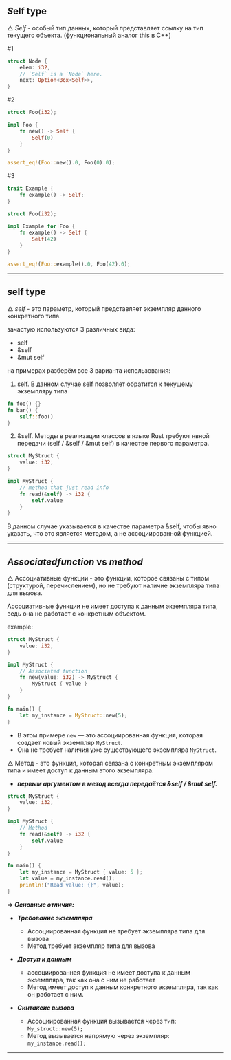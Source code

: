 ## ***S***elf type

$\triangle$ $Self$ - особый тип данных, который представляет ссылку на тип текущего объекта. (функциональный аналог this в C++)


#1
```Rust
struct Node {
    elem: i32,
    // `Self` is a `Node` here.
    next: Option<Box<Self>>,
}
```

#2
```Rust
struct Foo(i32);

impl Foo {
    fn new() -> Self {
        Self(0)
    }
}

assert_eq!(Foo::new().0, Foo(0).0);
```

#3 
```Rust
trait Example {
    fn example() -> Self;
}

struct Foo(i32);

impl Example for Foo {
    fn example() -> Self {
        Self(42)
    }
}

assert_eq!(Foo::example().0, Foo(42).0);
```


---

## ***s***elf type

$\triangle$ $self$ - это параметр, который представляет экземпляр данного конкретного типа.


зачастую используются 3 различных вида:

- self
- &self
- &mut self


на примерах разберём все 3 варианта использования:

1. self. В данном случае self позволяет обратится к текущему экземпляру типа

```Rust
fn foo() {}
fn bar() {
    self::foo()
}
```



2. &self. Методы в реализации классов в языке Rust требуют явной передачи (self / &self / &mut self) в качестве первого параметра. 
	  
   
```Rust
struct MyStruct {
    value: i32,
}

impl MyStruct {
    // method that just read info
    fn read(&self) -> i32 {
        self.value
    }
}
```

В данном случае указывается в качестве параметра &self, чтобы явно указать, что это является методом, а не ассоциированной функцией.


---

## $Associated function$ vs $method$ 

$\triangle$ Ассоциативные функции - это функции, которое связаны с типом (структурой, перечислением), но не требуют наличие экземпляра типа для вызова.

Ассоциативные функции не имеет доступа к данным экземпляра типа, ведь она не работает с конкретным объектом.

example:

```Rust
struct MyStruct {
    value: i32,
}

impl MyStruct {
    // Associated function
    fn new(value: i32) -> MyStruct {
        MyStruct { value }
    }
}

fn main() {
    let my_instance = MyStruct::new(5);
}
```

- В этом примере `new` — это ассоциированная функция, которая создает новый экземпляр `MyStruct`. 
- Она не требует наличия уже существующего экземпляра `MyStruct`.



$\triangle$ Метод - это функция, которая связана с конкретным экземпляром типа и имеет доступ к данным этого экземпляра. 

- ***первым аргументом в метод всегда передаётся &self / &mut self.***


```Rust
struct MyStruct {
    value: i32,
}

impl MyStruct {
    // Method
    fn read(&self) -> i32 {
        self.value
    }
}

fn main() {
    let my_instance = MyStruct { value: 5 };
    let value = my_instance.read();
    println!("Read value: {}", value);
}
```


=> ***Основные отличия:***

- ***Требование экземпляра***
	- Ассоциированная функция не требует экземпляра типа для вызова
	- Метод требует экземпляр типа для вызова

- ***Доступ к данным***
	- ассоциированная функция не имеет доступа к данным экземпляра, так как она с ним не работает
	- Метод имеет доступ к данным конкретного экземпляра, так как он работает с ним.

- ***Синтаксис вызова***
	- Ассоциированная функция вызывается через тип: ```My_struct::new(5);```
	- Метод вызывается напрямую через экземпляр:
	  ```my_instance.read();```

---


